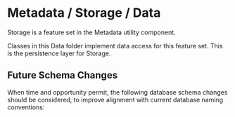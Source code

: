 # Metadata / Storage / Data

Storage is a feature set in the Metadata utility component.
  
Classes in this Data folder implement data access for this feature set. This is the persistence layer for Storage.

## Future Schema Changes

When time and opportunity permit, the following database schema changes should be considered, to improve alignment with current database naming conventions:

